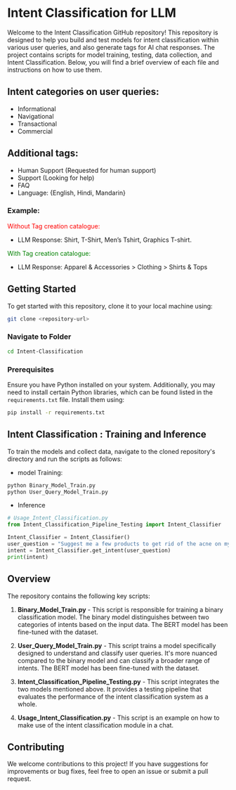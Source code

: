 
# Intent Classification for LLM

Welcome to the Intent Classification GitHub repository! This repository is designed to help you build and test models for intent classification within various user queries, and also generate tags for AI chat responses. The project contains scripts for model training, testing, data collection, and Intent Classification. Below, you will find a brief overview of each file and instructions on how to use them.

## Intent categories on user queries:

- Informational
- Navigational
- Transactional
- Commercial

## Additional tags:

- Human Support (Requested for human support)
- Support (Looking for help)
- FAQ
- Language: {English, Hindi, Mandarin}

### Example:

<span style="color:red;"> Without Tag creation catalogue: </span>

- LLM Response: Shirt, T-Shirt, Men’s Tshirt, Graphics T-shirt.

<span style="color:green;"> With Tag creation catalogue: </span>

- LLM Response: Apparel & Accessories > Clothing > Shirts & Tops


## Getting Started

To get started with this repository, clone it to your local machine using:

```bash
git clone <repository-url>
```

### Navigate to Folder
```bash
cd Intent-Classification
```


### Prerequisites

Ensure you have Python installed on your system. Additionally, you may need to install certain Python libraries, which can be found listed in the `requirements.txt` file. Install them using:

```bash
pip install -r requirements.txt
```

## Intent Classification : Training and Inference
To train the models and collect data, navigate to the cloned repository's directory and run the scripts as follows:

- model Training:

```bash
python Binary_Model_Train.py
python User_Query_Model_Train.py
```

- Inference

```python
# Usage_Intent_Classification.py
from Intent_Classification_Pipeline_Testing import Intent_Classifier

Intent_Classifier = Intent_Classifier()
user_question = "Suggest me a few products to get rid of the acne on my face."
intent = Intent_Classifier.get_intent(user_question)
print(intent)

```



## Overview

The repository contains the following key scripts:

1. **Binary_Model_Train.py** - This script is responsible for training a binary classification model. The binary model distinguishes between two categories of intents based on the input data. The BERT model has been fine-tuned with the dataset.

2. **User_Query_Model_Train.py** - This script trains a model specifically designed to understand and classify user queries. It's more nuanced compared to the binary model and can classify a broader range of intents. The BERT model has been fine-tuned with the dataset.

3. **Intent_Classification_Pipeline_Testing.py** - This script integrates the two models mentioned above. It provides a testing pipeline that evaluates the performance of the intent classification system as a whole.

4. **Usage_Intent_Classification.py** - This script is an example on how to make use of the intent classification module in a chat.


## Contributing

We welcome contributions to this project! If you have suggestions for improvements or bug fixes, feel free to open an issue or submit a pull request.
